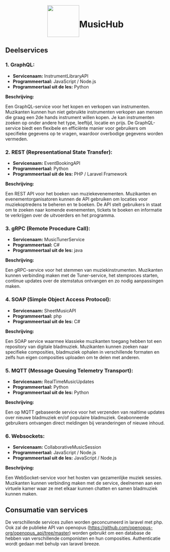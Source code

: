 <div align="center" style="display: flex; align-items: center; justify-content: center;">
  <picture>
    <source media="(prefers-color-scheme: dark" srcset="https://github.com/LarsG-2158052/CLOUD_Services/assets/146258020/285652eb-1553-462b-9168-17724bf44df3" width="100">
    <img src="https://github.com/LarsG-2158052/CLOUD_Services/assets/146258020/dc75c008-1ad5-4cf7-b743-39931e011ea3" width="100">
  </picture>
  <h1>MusicHub</h1>
</div>

## Deelservices
### 1. GraphQL:
- **Servicenaam:** InstrumentLibraryAPI
- **Programmeertaal:** JavaScript / Node.js
- **Programmeertaal uit de les:** Python

**Beschrijving:** 

Een GraphQL-service voor het kopen en verkopen van instrumenten. Muzikanten kunnen hun niet gebruikte instrumenten verkopen aan mensen die graag een 2de hands instrument willen kopen. Je kan instrumenten zoeken op onder andere het type, leeftijd, locatie en prijs. De GraphQL-service biedt een flexibele en efficiënte manier voor gebruikers om specifieke gegevens op te vragen, waardoor overbodige gegevens worden vermeden.

### 2. REST (Representational State Transfer):
- **Servicenaam:** EventBookingAPI
- **Programmeertaal:** Python
- **Programmeertaal uit de les:** PHP / Laravel Framework

**Beschrijving:** 

Een REST API voor het boeken van muziekevenementen. Muzikanten en evenementorganisatoren kunnen de API gebruiken om locaties voor muziekoptredens te beheren en te boeken. De API stelt gebruikers in staat om te zoeken naar komende evenementen, tickets te boeken en informatie te verkrijgen over de uitvoerders en het programma.

### 3. gRPC (Remote Procedure Call):
- **Servicenaam:** MusicTunerService
- **Programmeertaal:** C#
- **Programmeertaal uit de les:** java

**Beschrijving:** 

Een gRPC-service voor het stemmen van muziekinstrumenten. Muzikanten kunnen verbinding maken met de Tuner-service, het stemproces starten, continue updates over de stemstatus ontvangen en zo nodig aanpassingen maken.

### 4. SOAP (Simple Object Access Protocol):
- **Servicenaam:** SheetMusicAPI
- **Programmeertaal:** php
- **Programmeertaal uit de les:** C#

**Beschrijving:** 

Een SOAP service waarmee klassieke muzikanten toegang hebben tot een repository van digitale bladmuziek. Muzikanten kunnen zoeken naar specifieke composities, bladmuziek ophalen in verschillende formaten en zelfs hun eigen composities uploaden om te delen met anderen.

### 5. MQTT (Message Queuing Telemetry Transport):
- **Servicenaam:** RealTimeMusicUpdates
- **Programmeertaal:** Python
- **Programmeertaal uit de les:** Python

**Beschrijving:** 

Een op MQTT gebaseerde service voor het verzenden van realtime updates over nieuwe bladmuziek en/of populaire bladmuziek. Geabonneerde gebruikers ontvangen direct meldingen bij veranderingen of nieuwe inhoud.

### 6. Websockets:
- **Servicenaam:** CollaborativeMusicSession
- **Programmeertaal:** JavaScript / Node.js
- **Programmeertaal uit de les:** JavaScript / Node.js

**Beschrijving:** 

Een WebSocket-service voor het hosten van gezamenlijke muziek sessies. Muzikanten kunnen verbinding maken met de service, deelnemen aan een virtuele kamer waar ze met elkaar kunnen chatten en samen bladmuziek kunnen maken.

## Consumatie van services
De verschillende services zullen worden geconcumeerd in laravel met php. Ook zal de publieke API van openopus (https://github.com/openopus-org/openopus_api/tree/master) worden gebruikt om een database de hebben van verschillende componisten en hun composities. Authenticatie wordt gedaan met behulp van laravel breeze.


